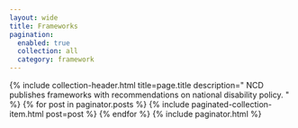 ```yaml
---
layout: wide
title: Frameworks
pagination:
  enabled: true
  collection: all
  category: framework
---
```


<div class="grid-container">
  <div class="grid-row">
    <div class="desktop:grid-col-8 usa-prose padding-right-4">
      {%
        include collection-header.html
        title=page.title
        description="
          NCD publishes frameworks with recommendations on national disability policy.
        "
      %}
      {% for post in paginator.posts %}
        {%
          include paginated-collection-item.html
          post=post
        %}
      {% endfor %}
      <!-- Pagination links -->
      {% include paginator.html %}
    </div>
  </div>
</div>
